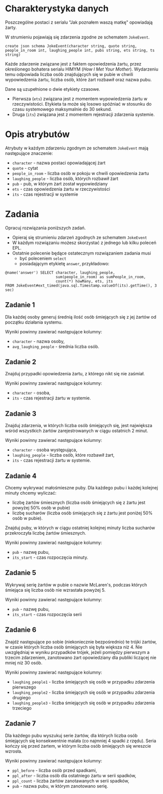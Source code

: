 # Charakterystyka danych
Poszczególne postaci z serialu "Jak poznałem waszą matkę" opowiadają żarty. 

W strumieniu pojawiają się zdarzenia zgodne ze schematem `JokeEvent`.

```
create json schema JokeEvent(character string, quote string, people_in_room int, laughing_people int, pubs string, ets string, ts string)
```

Każde zdarzenie związane jest z faktem opowiedzenia żartu, przez określonego bohatera serialu HIMYM (*How I Met Your Mother*). Wydarzeniu temu odpowiada liczba osób znajdujących się w pubie w chwili wypowiedzenia żartu, liczba osób, które żart rozbawił oraz nazwa pubu.  

Dane są uzupełnione o dwie etykiety czasowe. 
* Pierwsza (`ets`) związana jest z momentem wypowiedzenia żartu w rzeczywistości. 
  Etykieta ta może się losowo spóźniać w stosunku do czasu systemowego maksymalnie do 30 sekund.
* Druga (`its`) związana jest z momentem rejestracji zdarzenia systemie.

# Opis atrybutów

Atrybuty w każdym zdarzeniu zgodnym ze schematem `JokeEvent` mają następujące znaczenie:

* `character` - nazwa postaci opowiadającej żart
* `quote` - cytat
* `people_in_room` - liczba osób w pokoju w chwili opowiedzenia żartu 
* `laughing_people` - liczba osób, których rozbawił żart
* `pub` - pub, w którym żart został wypowiedziany
* `ets` - czas opowiedzenia żartu w rzeczywistości
* `its` - czas rejestracji w systemie

# Zadania
Opracuj rozwiązania poniższych zadań. 
* Opieraj się strumieniu zdarzeń zgodnych ze schematem `JokeEvent`
* W każdym rozwiązaniu możesz skorzystać z jednego lub kilku poleceń EPL.
* Ostatnie polecenie będące ostatecznym rozwiązaniem zadania musi 
  * być poleceniem `select` 
  * posiadającym etykietę `answer`, przykładowo:

```aidl
@name('answer') SELECT character, laughing_people, 
                       sum(people_in_room) as sumPeople_in_room, 
                       count(*) howMany, ets, its
FROM JokeEvent#ext_timed(java.sql.Timestamp.valueOf(its).getTime(), 3 sec)
```

## Zadanie 1
Dla każdej osoby generuj średnią ilość osób śmiejących się z jej żartów od początku działania systemu. 

Wyniki powinny zawierać następujące kolumny:
- `character` - nazwa osoby,
- `avg_laughing_people` - średnia liczba osób.

## Zadanie 2
Znajduj przypadki opowiedzenia żartu, z którego nikt się nie zaśmiał. 

Wyniki powinny zawierać następujące kolumny:
- `character` - osoba,
- `its` - czas rejestracji żartu w systemie.

## Zadanie 3
Znajduj zdarzenia, w których liczba osób śmiejących się, jest największa wśród wszystkich żartów zarejestrowanych w ciągu ostatnich 2 minut. 

Wyniki powinny zawierać następujące kolumny:
- `character` - osoba występująca,
- `laughing_people` - liczba osób, które rozbawił żart,
- `its` - czas rejestracji żartu w systemie.

## Zadanie 4
Chcemy wykrywać małośmieszne puby. Dla każdego pubu i każdej kolejnej minuty chcemy wyliczać: 
- liczbę żartów śmiesznych (liczba osób śmiejących się z żartu jest powyżej 50% osób w pubie)
- liczbę sucharów (liczba osób śmiejących się z żartu jest poniżej 50% osób w pubie).

Znajduj puby, w których w ciągu ostatniej kolejnej minuty liczba sucharów przekroczyła liczbę żartów śmiesznych. 

Wyniki powinny zawierać następujące kolumny:
- `pub` - nazwę pubu,
- `its_start` - czas rozpoczęcia minuty.

## Zadanie 5
Wykrywaj serię żartów w pubie o nazwie McLaren's, podczas których śmiejąca się liczba osób nie wzrastała powyżej 5.

Wyniki powinny zawierać następujące kolumny:
- `pub` - nazwę pubu,
- `its_start` - czas rozpoczęcia serii 

## Zadanie 6
Znajdź następujące po sobie (niekoniecznie bezpośrednio) te trójki żartów, w czasie których liczba osób śmiejących się była większa niż 4. Nie uwzględniaj w wyniku przypadków trójek, jeżeli pomiędzy pierwszym a trzecim zdarzeniem, zanotowano żart opowiedziany dla publiki liczącej nie mniej niż 30 osób. 

Wyniki powinny zawierać następujące kolumny:
- `laughing_people1` - liczba śmiejących się osób w przypadku zdarzenia pierwszego
- `laughing_people2` - liczba śmiejących się osób w przypadku zdarzenia drugiego
- `laughing_people3` - liczba śmiejących się osób w przypadku zdarzenia trzeciego

## Zadanie 7
Dla każdego pubu wyszukuj serie żartów, dla których liczba osób śmiejących się konsekwentnie malała (co najmniej 4 spadki z rzędu). Seria kończy się przed żartem, w którym liczba osób śmiejących się wreszcie wzrosła.

Wyniki powinny zawierać następujące kolumny:
- `ppl_before` - liczba osób przed spadkami,
- `ppl_after` - liczba osób dla ostatniego żartu w serii spadków,
- `ppl_count` - liczba żartów zanotawanych w serii spadków,
- `pub` - nazwa pubu, w którym zanotowano serię.
